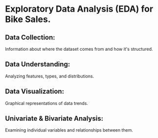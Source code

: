  # Exploratory Data Analysis (EDA) for Bike Sales.

 ## Data Collection: 
 Information about where the dataset comes from and how it's structured.
## Data Understanding:
Analyzing features, types, and distributions.
## Data Visualization:
Graphical representations of data trends.
## Univariate & Bivariate Analysis:
 Examining individual variables and relationships between them.
